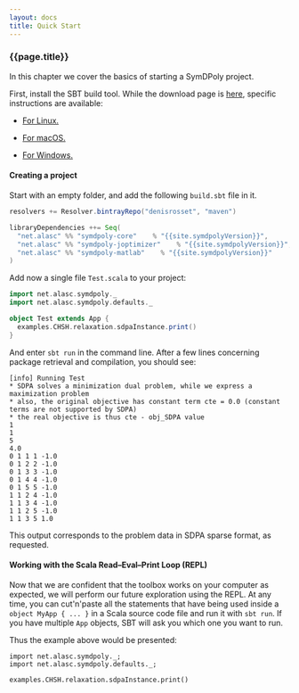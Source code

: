 ```yaml
---
layout: docs
title: Quick Start
---
```


### {{page.title}}

In this chapter we cover the basics of starting a SymDPoly project.

First, install the SBT build tool. While the download page is [here](https://www.scala-sbt.org/download.html), specific instructions are available:

- [For Linux.](https://www.scala-sbt.org/1.x/docs/Installing-sbt-on-Linux.html)

- [For macOS.](https://www.scala-sbt.org/1.x/docs/Installing-sbt-on-Mac.html)

- [For Windows.](https://www.scala-sbt.org/1.x/docs/Installing-sbt-on-Windows.html)

#### Creating a project

Start with an empty folder, and add the following `build.sbt` file in it.

```scala
resolvers += Resolver.bintrayRepo("denisrosset", "maven")

libraryDependencies ++= Seq(
  "net.alasc" %% "symdpoly-core"    % "{{site.symdpolyVersion}}",
  "net.alasc" %% "symdpoly-joptimizer"    % "{{site.symdpolyVersion}}",
  "net.alasc" %% "symdpoly-matlab"    % "{{site.symdpolyVersion}}"
)
```

Add now a single file `Test.scala` to your project:
```scala
import net.alasc.symdpoly._
import net.alasc.symdpoly.defaults._

object Test extends App {
  examples.CHSH.relaxation.sdpaInstance.print()
}
```

And enter `sbt run` in the command line. After a few lines concerning package retrieval and compilation, you should see:
```
[info] Running Test 
* SDPA solves a minimization dual problem, while we express a maximization problem 
* also, the original objective has constant term cte = 0.0 (constant terms are not supported by SDPA)
* the real objective is thus cte - obj_SDPA value
1
1
5
4.0
0 1 1 1 -1.0
0 1 2 2 -1.0
0 1 3 3 -1.0
0 1 4 4 -1.0
0 1 5 5 -1.0
1 1 2 4 -1.0
1 1 3 4 -1.0
1 1 2 5 -1.0
1 1 3 5 1.0
```

This output corresponds to the problem data in SDPA sparse format, as requested.

#### Working with the Scala Read–Eval–Print Loop (REPL)

Now that we are confident that the toolbox works on your computer as expected, we will perform our future exploration using the REPL. At any time, you can cut'n'paste all the statements that have being used inside a `object MyApp { ... }` in a Scala source code file and run it with `sbt run`. If you have multiple `App` objects, SBT will ask you which one you want to run.

Thus the example above would be presented:

```tut
import net.alasc.symdpoly._;
import net.alasc.symdpoly.defaults._;

examples.CHSH.relaxation.sdpaInstance.print()
```

